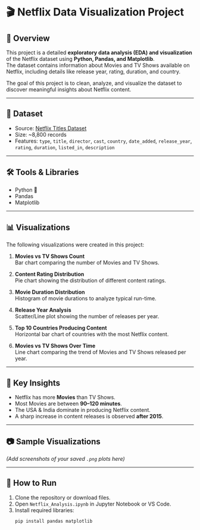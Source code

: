 # 🎬 Netflix Data Visualization Project

## 📌 Overview
This project is a detailed **exploratory data analysis (EDA) and visualization** of the Netflix dataset using **Python, Pandas, and Matplotlib**.  
The dataset contains information about Movies and TV Shows available on Netflix, including details like release year, rating, duration, and country.

The goal of this project is to clean, analyze, and visualize the dataset to discover meaningful insights about Netflix content.

---

## 📂 Dataset
- Source: [Netflix Titles Dataset](https://www.kaggle.com/shivamb/netflix-shows)  
- Size: ~8,800 records  
- Features: `type`, `title`, `director`, `cast`, `country`, `date_added`, `release_year`, `rating`, `duration`, `listed_in`, `description`

---

## 🛠️ Tools & Libraries
- Python 🐍  
- Pandas  
- Matplotlib  

---

## 📊 Visualizations
The following visualizations were created in this project:

1. **Movies vs TV Shows Count**  
   Bar chart comparing the number of Movies and TV Shows.  

2. **Content Rating Distribution**  
   Pie chart showing the distribution of different content ratings.  

3. **Movie Duration Distribution**  
   Histogram of movie durations to analyze typical run-time.  

4. **Release Year Analysis**  
   Scatter/Line plot showing the number of releases per year.  

5. **Top 10 Countries Producing Content**  
   Horizontal bar chart of countries with the most Netflix content.  

6. **Movies vs TV Shows Over Time**  
   Line chart comparing the trend of Movies and TV Shows released per year.  

---

## 🔑 Key Insights
- Netflix has more **Movies** than TV Shows.  
- Most Movies are between **90–120 minutes**.  
- The USA & India dominate in producing Netflix content.  
- A sharp increase in content releases is observed **after 2015**.  

---

## 📷 Sample Visualizations

*(Add screenshots of your saved `.png` plots here)*  

---

## 🚀 How to Run
1. Clone the repository or download files.  
2. Open `Netflix_Analysis.ipynb` in Jupyter Notebook or VS Code.  
3. Install required libraries:  
   ```bash
   pip install pandas matplotlib
